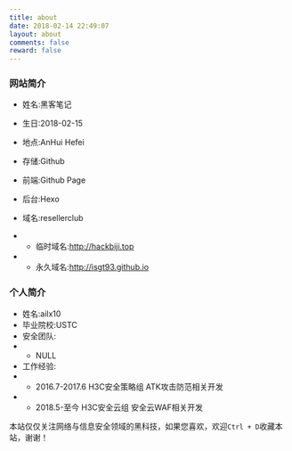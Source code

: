```yaml
---
title: about
date: 2018-02-14 22:49:07
layout: about
comments: false
reward: false
---
```


### 网站简介
- 姓名:黑客笔记
- 生日:2018-02-15
- 地点:AnHui Hefei

- 存储:Github  
- 前端:Github Page  
- 后台:Hexo  
- 域名:resellerclub  
- - 临时域名:http://hackbiji.top  
- - 永久域名:http://isgt93.github.io  


### 个人简介
- 姓名:ailx10
- 毕业院校:USTC
- 安全团队:
- - NULL
- 工作经验:
- - 2016.7-2017.6 H3C安全策略组 ATK攻击防范相关开发
- - 2018.5-至今 H3C安全云组 安全云WAF相关开发

本站仅仅关注网络与信息安全领域的黑科技，如果您喜欢，欢迎`Ctrl + D`收藏本站，谢谢！
